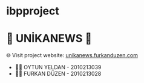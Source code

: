 # ibpproject

# 📰 UNİKANEWS 📰
🌐 Visit  project website: [unikanews.furkanduzen.com](http://unikanews.furkanduzen.com)
- 🧑‍💻 OYTUN YELDAN - 2010213039
- 🧑‍💻 FURKAN DÜZEN - 2010213028


